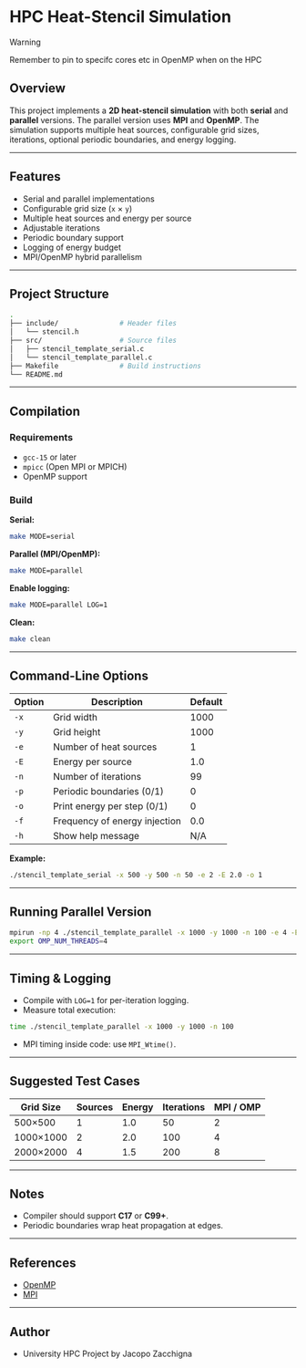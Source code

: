 # HPC Heat-Stencil Simulation

> [!WARNING]
> Remember to pin to specifc cores etc in OpenMP when on the HPC

## Overview

This project implements a **2D heat-stencil simulation** with both **serial** and **parallel** versions.
The parallel version uses **MPI** and **OpenMP**. The simulation supports multiple heat sources, configurable grid sizes, iterations, optional periodic boundaries, and energy logging.

---

## Features

- Serial and parallel implementations
- Configurable grid size (`x` × `y`)
- Multiple heat sources and energy per source
- Adjustable iterations
- Periodic boundary support
- Logging of energy budget
- MPI/OpenMP hybrid parallelism

---

## Project Structure

```bash
.
├── include/               # Header files
│   └── stencil.h
├── src/                   # Source files
│   ├── stencil_template_serial.c
│   └── stencil_template_parallel.c
├── Makefile               # Build instructions
└── README.md
```

---

## Compilation

### Requirements

- `gcc-15` or later
- `mpicc` (Open MPI or MPICH)
- OpenMP support

### Build

**Serial:**

```bash
make MODE=serial
```

**Parallel (MPI/OpenMP):**

```bash
make MODE=parallel
```

**Enable logging:**

```bash
make MODE=parallel LOG=1
```

**Clean:**

```bash
make clean
```

---

## Command-Line Options

| Option | Description                   | Default |
| ------ | ----------------------------- | ------- |
| `-x`   | Grid width                    | 1000    |
| `-y`   | Grid height                   | 1000    |
| `-e`   | Number of heat sources        | 1       |
| `-E`   | Energy per source             | 1.0     |
| `-n`   | Number of iterations          | 99      |
| `-p`   | Periodic boundaries (0/1)     | 0       |
| `-o`   | Print energy per step (0/1)   | 0       |
| `-f`   | Frequency of energy injection | 0.0     |
| `-h`   | Show help message             | N/A     |

**Example:**

```bash
./stencil_template_serial -x 500 -y 500 -n 50 -e 2 -E 2.0 -o 1
```

---

## Running Parallel Version

```bash
mpirun -np 4 ./stencil_template_parallel -x 1000 -y 1000 -n 100 -e 4 -E 1.5 -o 1
export OMP_NUM_THREADS=4
```

---

## Timing & Logging

- Compile with `LOG=1` for per-iteration logging.
- Measure total execution:

```bash
time ./stencil_template_parallel -x 1000 -y 1000 -n 100
```

- MPI timing inside code: use `MPI_Wtime()`.

---

## Suggested Test Cases

| Grid Size | Sources | Energy | Iterations | MPI / OMP |
| --------- | ------- | ------ | ---------- | --------- |
| 500×500   | 1       | 1.0    | 50         | 2         |
| 1000×1000 | 2       | 2.0    | 100        | 4         |
| 2000×2000 | 4       | 1.5    | 200        | 8         |

---

## Notes

- Compiler should support **C17** or **C99+**.
- Periodic boundaries wrap heat propagation at edges.

---

## References

- [OpenMP](https://www.openmp.org)
- [MPI](https://www.mpi-forum.org)

---

## Author

- University HPC Project by Jacopo Zacchigna
